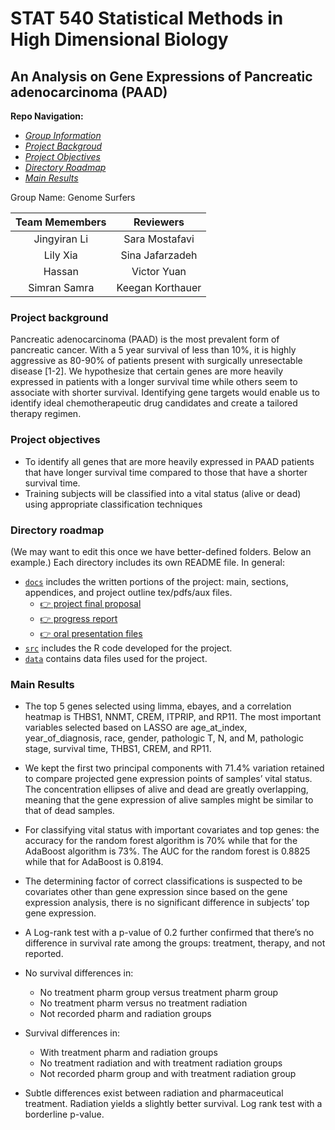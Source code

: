 STAT 540 Statistical Methods in High Dimensional Biology
=================================================

An Analysis on Gene Expressions of Pancreatic adenocarcinoma (PAAD)
--------------------------------------------------------------------------------
**Repo Navigation:**

- *[Group Information](#org0)*
- *[Project Backgroud](#org1)*
- *[Project Objectives](#org2)*
- *[Directory Roadmap](#org3)*
- *[Main Results](#org4)*



<a id="org0"></a>
Group Name: Genome Surfers

| Team Memembers  |  Reviewers |
| :---: |  :---: |  
| Jingyiran Li |  Sara Mostafavi |
| Lily Xia |  Sina Jafarzadeh |
|  Hassan  |  Victor Yuan |
| Simran Samra |  Keegan Korthauer |

<a id="org1"></a>
### Project background

Pancreatic adenocarcinoma (PAAD) is the most prevalent form of pancreatic cancer. With a 5 year survival of less than 10%, it is highly aggressive as 80-90% of patients present with surgically unresectable disease [1-2]. We hypothesize that certain genes are more heavily expressed in patients with a longer survival time while others seem to associate with shorter survival. Identifying gene targets would enable us to identify ideal chemotherapeutic drug candidates and create a tailored therapy regimen. 


<a id="org2"></a>
### Project objectives

-   To identify all genes that are more heavily expressed in PAAD patients that have longer survival time compared to those that have a shorter survival time.
-   Training subjects will be classified into a vital status (alive or dead) using appropriate classification techniques


<a id="org3"></a>
### Directory roadmap

(We may want to edit this once we have better-defined folders. Below an example.) Each directory includes its own README file. In general: 
* [`docs`](https://github.com/STAT540-UBC/Repo_team_Genome-Surfers_W2020/tree/master/docs) includes the written portions of the project: main, sections, appendices, and project outline tex/pdfs/aux files. 
  + [:point_right: project final proposal](https://github.com/STAT540-UBC/Repo_team_Genome-Surfers_W2020/blob/master/docs/project_proposal.md)
  + [:point_right: progress report](https://github.com/STAT540-UBC/Repo_team_Genome-Surfers_W2020/blob/master/docs/progress_report.md)
  + [:point_right: oral presentation files](https://github.com/STAT540-UBC/Repo_team_Genome-Surfers_W2020/tree/master/results/Oral%20presentation)
* [`src`](https://github.com/STAT540-UBC/Repo_team_Genome-Surfers_W2020/tree/master/src) includes the R code developed for the project.
* [`data`](https://github.com/STAT540-UBC/Repo_team_Genome-Surfers_W2020/tree/master/data) contains data files used for the project.


### Main Results

* The top 5 genes selected using limma, ebayes, and a correlation heatmap is THBS1, NNMT, CREM, ITPRIP, and RP11. The most important variables selected based on LASSO are age_at_index, year_of_diagnosis, race, gender, pathologic T, N, and M, pathologic stage, survival time, THBS1, CREM, and RP11.

* We kept the first two principal components with 71.4% variation retained to compare projected gene expression points of samples’ vital status. The concentration ellipses of alive and dead are greatly overlapping, meaning that the gene expression of alive samples might be similar to that of dead samples. 

* For classifying vital status with important covariates and top genes: the accuracy for the random forest algorithm is 70% while that for the AdaBoost algorithm is 73%. The AUC for the random forest is 0.8825 while that for AdaBoost is 0.8194.

* The determining factor of correct classifications is suspected to be covariates other than gene expression since based on the gene expression analysis, there is no significant difference in subjects’ top gene expression. 

* A Log-rank test with a p-value of 0.2 further confirmed that there’s no difference in survival rate among the groups: treatment, therapy, and not reported.

* No survival differences in:
    * No treatment pharm group versus treatment pharm group
    * No treatment pharm versus no treatment radiation
    * Not recorded pharm and radiation groups

* Survival differences in:
    * With treatment pharm and radiation groups
    * No treatment radiation and with treatment radiation groups
    * Not recorded pharm group and with treatment radiation group

* Subtle differences exist between radiation and pharmaceutical treatment. Radiation yields a slightly better survival. Log rank test with a borderline p-value.


